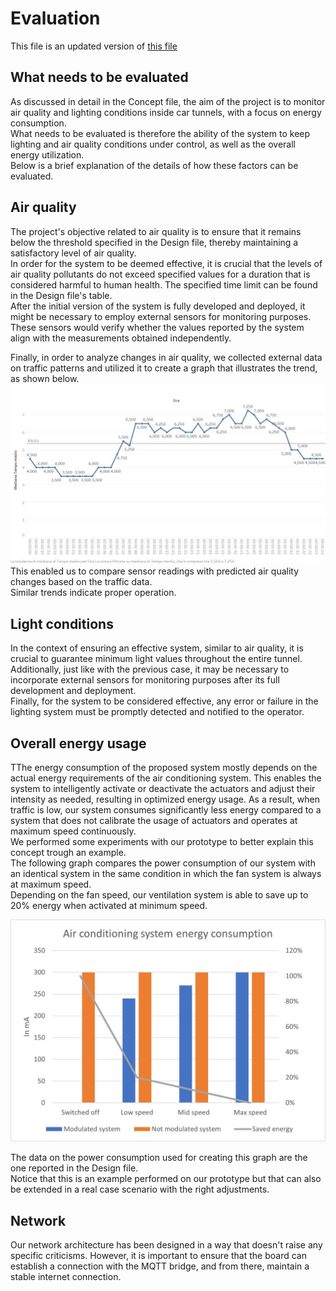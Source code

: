 # Evaluation

This file is an updated version of [this file](/docs/second_delivery/Evaluation.md)

## What needs to be evaluated

As discussed in detail in the Concept file, the aim of the project is to monitor air quality and lighting conditions inside car tunnels, with a focus on energy consumption.  
What needs to be evaluated is therefore the ability of the system to keep lighting and air quality conditions under control, as well as the overall energy utilization.  
Below is a brief explanation of the details of how these factors can be evaluated.

## Air quality

The project's objective related to air quality is to ensure that it remains below the threshold specified in the Design file, thereby maintaining a satisfactory level of air quality.  
In order for the system to be deemed effective, it is crucial that the levels of air quality pollutants do not exceed specified values for a duration that is considered harmful to human health. The specified time limit can be found in the Design file's table.  
After the initial version of the system is fully developed and deployed, it might be necessary to employ external sensors for monitoring purposes. These sensors would verify whether the values reported by the system align with the measurements obtained independently.

Finally, in order to analyze changes in air quality, we collected external data on traffic patterns and utilized it to create a graph that illustrates the trend, as shown below.
![](/docs/src/images/external_data.jpg)
This enabled us to compare sensor readings with predicted air quality changes based on the traffic data.  
Similar trends indicate proper operation.

## Light conditions

In the context of ensuring an effective system, similar to air quality, it is crucial to guarantee minimum light values throughout the entire tunnel. Additionally, just like with the previous case, it may be necessary to incorporate external sensors for monitoring purposes after its full development and deployment.  
Finally, for the system to be considered effective, any error or failure in the lighting system must be promptly detected and notified to the operator.

## Overall energy usage

TThe energy consumption of the proposed system mostly depends on the actual energy requirements of the air conditioning system. This enables the system to intelligently activate or deactivate the actuators and adjust their intensity as needed, resulting in optimized energy usage. As a result, when traffic is low, our system consumes significantly less energy compared to a system that does not calibrate the usage of actuators and operates at maximum speed continuously.  
We performed some experiments with our prototype to better explain this concept trough an example.  
The following graph compares the power consumption of our system with an identical system in the same condition in which the fan system is always at maximum speed.  
Depending on the fan speed, our ventilation system is able to save up to 20% energy when activated at minimum speed.

![](/docs/src/images/schemas/energy_consumption.jpg)

The data on the power consumption used for creating this graph are the one reported in the Design file.  
Notice that this is an example performed on our prototype but that can also be extended in a real case scenario with the right adjustments.

## Network

Our network architecture has been designed in a way that doesn't raise any specific criticisms. However, it is important to ensure that the board can establish a connection with the MQTT bridge, and from there, maintain a stable internet connection.
